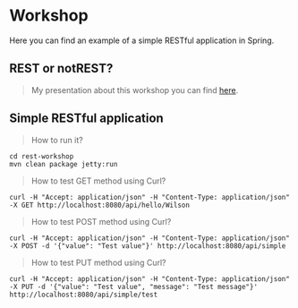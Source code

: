 Workshop
========
Here you can find an example of a simple RESTful application in Spring.


REST or notREST?
----------------

> My presentation about this workshop you can find [here](http://prezi.com/pkynlrsyx4zm/rest-or-notrest/?kw=view-pkynlrsyx4zm&rc=ref-34509697).

Simple RESTful application
---------------------------

> How to run it?

    cd rest-workshop
    mvn clean package jetty:run

> How to test GET method using Curl?

    curl -H "Accept: application/json" -H "Content-Type: application/json" -X GET http://localhost:8080/api/hello/Wilson

> How to test POST method using Curl?
    
    curl -H "Accept: application/json" -H "Content-Type: application/json" -X POST -d '{"value": "Test value"}' http://localhost:8080/api/simple
    
> How to test PUT method using Curl?

    curl -H "Accept: application/json" -H "Content-Type: application/json" -X PUT -d '{"value": "Test value", "message": "Test message"}' http://localhost:8080/api/simple/test
